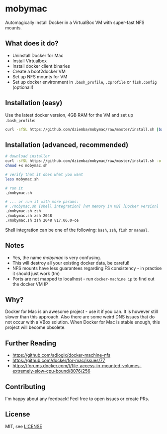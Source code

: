 # mobymac

Automagically install Docker in a VirtualBox VM with super-fast NFS mounts.

## What does it do?

- Uninstall Docker for Mac
- Install Virtualbox
- Install docker client binaries
- Create a boot2docker VM
- Set up NFS mounts for VM
- Set up docker environment in `.bash_profile`, `.zprofile` or `fish.config` (optional!)

## Installation (easy)

Use the latest docker version, 4GB RAM for the VM and set up `.bash_profile`:
```bash
curl -sfSL https://github.com/dziemba/mobymac/raw/master/install.sh |bash -s bash 4096
```

## Installation (advanced, recommended)

```bash
# download installer
curl -sfSL https://github.com/dziemba/mobymac/raw/master/install.sh -o mobymac.sh
chmod +x mobymac.sh

# verify that it does what you want
less mobymac.sh

# run it
./mobymac.sh

# ... or run it with more params:
# ./mobymac.sh [shell integration] [VM memory in MB] [Docker version]
./mobymac.sh zsh
./mobymac.sh zsh 2048
./mobymac.sh zsh 2048 v17.06.0-ce
```

Shell integration can be one of the following: `bash`, `zsh`, `fish` or `manual`.

## Notes

- Yes, the name *mobymac* is very confusing.
- This will destroy all your existing docker data, be careful!
- NFS mounts have less guarantees regarding FS consistency - in practise it should just work (tm)
- Ports are not mapped to localhost - run `docker-machine ip` to find out the docker VM IP

## Why?

Docker for Mac is an awesome project - use it if you can. It is however still slower than this
approach. Also there are some weird DNS issues that do not occur with a VBox solution.
When Docker for Mac is stable enough, this project will become obsolete.

## Further Reading

- https://github.com/adlogix/docker-machine-nfs
- https://github.com/docker/for-mac/issues/77
- https://forums.docker.com/t/file-access-in-mounted-volumes-extremely-slow-cpu-bound/8076/256

## Contributing
I'm happy about any feedback! Feel free to open issues or create PRs.

## License

MIT, see [LICENSE](LICENSE)
